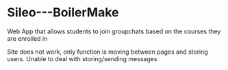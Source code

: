 # Sileo---BoilerMake
Web App that allows students to join groupchats based on the courses they are enrolled in

Site does not work, only function is moving between pages and storing users. Unable to deal with storing/sending messages 
